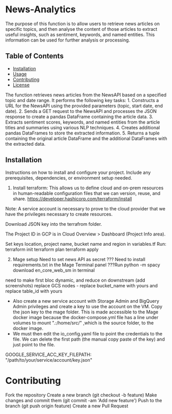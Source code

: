 # News-Analytics

The purpose of this function is to allow users to retrieve news articles on specific topics, 
    and then analyse the content of those articles to extract useful insights, such as sentiment, 
    keywords, and named entities. This information can be used for further analysis or processing.


## Table of Contents

- [Installation](#installation)
- [Usage](#usage)
- [Contributing](#contributing)
- [License](#license)


The function retrieves news articles from the NewsAPI based on a specified topic and date range. 
    It performs the following key tasks:
    1. Constructs a URL for the NewsAPI using the provided parameters (topic, start date, end date).
    2. Sends a GET request to the NewsAPI and processes the JSON response to create a pandas DataFrame 
    containing the article data.
    3. Extracts sentiment scores, keywords, and named entities from the article titles and summaries 
    using various NLP techniques.
    4. Creates additional pandas DataFrames to store the extracted information.
    5. Returns a tuple containing the original article DataFrame and the additional DataFrames with 
    the extracted data.

## Installation

Instructions on how to install and configure your project. Include any prerequisites, dependencies, or environment setup needed.

1) Install terraform:
This allows us to define cloud and on-prem resources in human-readable configuration files that we can version, reuse, and share.
https://developer.hashicorp.com/terraform/install

Note: A service account is necessary to prove to the cloud provider that we have the privileges necessary to create resources.

Download JSON key into the terrafrom folder.

The Project ID in GCP is in Cloud Overview > Dashboard (Project Info area).

Set keys location, project name, bucket name and region in variables.tf
Run:
terraform init
terraform plan
terraform apply

2) Mage setup
Need to set news API as secret
??? Need to install requirements.txt in the Mage Terminal panel
???Run python -m spacy download en_core_web_sm in terminal

need to make first bloc dynamic, and reduce on downstream (add screenshots)
replace GCS nodes - replace bucket_name with yours and replace table_id with yours


- Also create a new service account with Storage Admin and BigQuery Admin privileges and create a key to use the account on the VM. Copy the json key to the mage folder. This is made accessible to the Mage docker image because the docker-compose.yml file has a line under volumes to mount ".:/home/src/" ,which is the source folder, to the docker image.
- We must then edit the io_config.yaml file to point the credentials to the file. We can delete the first path (the manual copy paste of the key) and just point to the file.

GOOGLE_SERVICE_ACC_KEY_FILEPATH: "/path/to/your/service/account/key.json"

# Contributing

Fork the repository
Create a new branch (git checkout -b feature)
Make changes and commit them (git commit -am 'Add new feature')
Push to the branch (git push origin feature)
Create a new Pull Request
